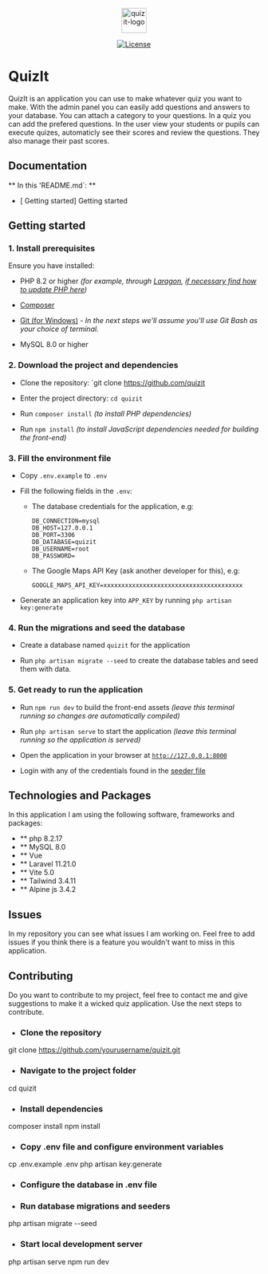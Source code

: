 <p align="center"><img src="{{ asset('img/quiz.jpg') }}" alt="quizit-logo" width="50px" class="rounded-xl"></p>

<p align="center">
<a href="https://packagist.org/packages/laravel/framework"><img src="https://img.shields.io/packagist/l/laravel/framework" alt="License"></a>
</p>

# QuizIt 
QuizIt is an application you can use to make whatever quiz you want to make. With the admin panel you can easily add questions and answers to your database. You can attach a category to your questions. In a quiz you can add the prefered questions. 
In the user view your students or pupils can execute quizes, automaticly see their scores and review the questions. They also manage their past scores. 

## Documentation
** In this 'README.md`: **
* [ Getting started] Getting started

## Getting started
### 1. Install prerequisites

Ensure you have installed:

* PHP 8.2 or higher *(for example, through [Laragon](https://laragon.org/index.html), [if necessary find how to update PHP here](https://pen-y-fan.github.io/2023/01/15/how-to-update-the-php-version-in-laragon/))*

* [Composer](https://getcomposer.org/)

* [Git (for Windows)](https://gitforwindows.org/) - *In the next steps we'll assume you'll use Git Bash as your choice of terminal.*

* MySQL 8.0 or higher

### 2. Download the project and dependencies

- Clone the repository: `git clone https://github.com/quizit

- Enter the project directory: `cd quizit`

- Run `composer install` *(to install PHP dependencies)*

- Run `npm install` *(to install JavaScript dependencies needed for building the front-end)*

### 3. Fill the environment file

- Copy `.env.example` to `.env`

- Fill the following fields in the `.env`:

    - The database credentials for the application, e.g:
        ```
        DB_CONNECTION=mysql
        DB_HOST=127.0.0.1
        DB_PORT=3306
        DB_DATABASE=quizit
        DB_USERNAME=root
        DB_PASSWORD=
        ```

    - The Google Maps API Key (ask another developer for this), e.g:
        ```
        GOOGLE_MAPS_API_KEY=xxxxxxxxxxxxxxxxxxxxxxxxxxxxxxxxxxxxxxx
        ```

- Generate an application key into `APP_KEY` by running `php artisan key:generate`

### 4. Run the migrations and seed the database

- Create a database named `quizit` for the application

- Run `php artisan migrate --seed` to create the database tables and seed them with data.

### 5. Get ready to run the application

- Run `npm run dev` to build the front-end assets *(leave this terminal running so changes are automatically compiled)*

- Run `php artisan serve` to start the application *(leave this terminal running so the application is served)*

- Open the application in your browser at [`http://127.0.0.1:8000`](http://127.0.0.1:8000)

- Login with any of the credentials found in the [seeder file](database/seeders/DatabaseSeeder.php)


## Technologies and Packages
In this application I am using the following software, frameworks and packages:
- ** php 8.2.17
- ** MySQL 8.0
- ** Vue
- ** Laravel 11.21.0
- ** Vite 5.0
- ** Tailwind 3.4.11
- ** Alpine js 3.4.2

## Issues
In my repository you can see what issues I am working on. Feel free to add issues if you think there is a feature you wouldn't want to miss in this application.

## Contributing
Do you want to contribute to my project, feel free to contact me and give suggestions to make it a wicked quiz application.
Use the next steps to contribute.

- ### Clone the repository
git clone https://github.com/yourusername/quizit.git
- ### Navigate to the project folder
cd quizit
- ### Install dependencies
composer install
npm install
- ### Copy .env file and configure environment variables
cp .env.example .env
php artisan key:generate
- ### Configure the database in .env file
- ### Run database migrations and seeders
php artisan migrate --seed
- ### Start local development server
php artisan serve
npm run dev


